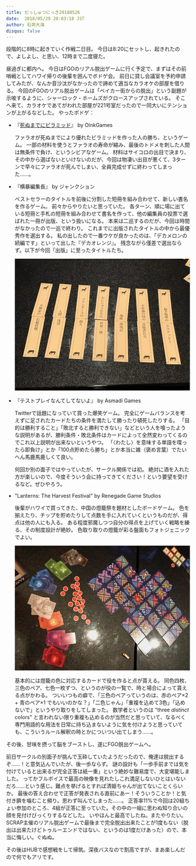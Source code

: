 ```yaml
---
title: だっしゅつにっき20180526
date:  2018/05/29 20:03:18 JST
author: 石井大海
disqus: false
---
```


段階的に8時に起きていく作戦二日目。
今日は8:20にセットし、起きれたので、よしよし、と思い、12時まで二度寝た。

昼過ぎに都内へ。
今日はFGOのリアル脱出ゲームに行く予定で、まずはその前哨戦としてハワイ帰りの後輩を囲んでボドゲ会。
前日に貸し会議室を予約申請してみたが、なんか音沙汰がなかったので諦めて適当なカラオケの部屋を借りる。
今回のFGOのリアル脱出ゲームは「ベイカー街からの脱出」という副題が示唆するように、シャーロック・ホームズがクロースアップされている。
そこへ来て、カラオケであてがわれた部屋が221号室だったので一同大いにテンションが上がるなどした。
やったボドゲ：

* 『[死ぬまでにピラミッド][pyramid]』 by OinkGames

  [](asin:B01MYZZAYH)

  ファラオが死ぬまでにより優れたピラミッドを作った人の勝ち、というゲーム。
  一部の材料を使うとファラオの寿命が縮み、最後のトドメを刺した人間は無条件で負け、というシビアなゲーム。
  材料はサイコロの出目で決まり、その中から選ばないといけないのだが、今回は物凄い出目が悪くて、3ターンで早々にファラオが死んでしまい、全員完成せずに終わってしまった……。

* 『横暴編集長』 by ジャンクション

  [](asin:B071X86V57)

  ベストセラーのタイトルを前後に分割した短冊を組み合わせて、新しい書名を作るゲーム。
  前々からやりたいと思っていた。
  各ターン、順に場に出ている短冊と手札の短冊を組み合わせて書名を作って、他の編集員の投票で選ばれた一冊が出版、という扱いになる。
  本来は二巡するのだが、今回は時間がなかったので一巡で終わり。
  これまでに出版されたタイトルの中から最優秀作を選出する。
  私の出したので一番ウケが良かったのは、「デカメロンの続編です」といって出した『デカオレンジ』。
  残念ながら僅差で選出ならず。以下が今回「出版」に至ったタイトルたち。

  <img src="./20180526-imgs/oubou.jpg" class="img-fluid img-thumbnail rounded mx-auto d-block">

* 『テストプレイなんてしてないよ』 by Asmadi Games

  [](asin:B0761STXV6)

  Twitterで話題になっていて買った爆笑ゲーム。
  完全にゲームバランスを考えずに足されたカードたちの条件を満たして勝ったり頓死したりする。
  「目的は勝利すること」「敗北すると勝利できない」などという人を喰ったような説明があるが、勝利条件・敗北条件はカードによって全然変わってくるのでこれ以上説明が出来ないというやつ。
  「〈わたし〉を意味する単語を喋ったら即負け」とか「100点貯めたら勝ち」とか本当に雑（褒め言葉）でたいへん馬鹿馬鹿しくて良い。

  何回か別の面子ではやっていたが、サークル関係では初。
  絶対に酒を入れた方が楽しいので、今度そういう会に持ってきてください！という要望を受けるなど。ぜひやろう。

* "Lanterns: The Harvest Festival" by Renegade Game Studios

  [](asin:B00UG238LK)

  後輩がハワイで買ってきた、中国の燈籠祭を題材としたボードゲーム。
  色を揃えたり、チップを貯めたりして点数を手に入れていくというものだが、得点は他の人にも入る。
  ある程度邪魔しつつ自分の得点を上げていく戦略を練る、その制度設計が絶妙。
  色取り取りの燈籠が彩る盤面もフォトジェニックでよい。

  <img src="./20180526-imgs/lanterns.jpg" class="img-fluid img-thumbnail rounded mx-auto d-block">

  基本的には燈籠の色に対応するカードで役を作ると点が貰える。
  同色四枚、三色のペア、七色一枚ずつ、というのが役の一覧で、時と場合によって貰える点がかわる。
  ついいつもの癖で、「三色のペアっていうのは、赤のペア×2 + 青のペア×1 でもいいのかな？」「二色じゃん」「重複を込めて3色」「込めないで」というやり取りをしてしまった。
  数学者というのは "three *distinct* colors" と言われない限り重複も込めるのが当然だと思っていて、なるべく専門用語的な用法を日常に持ち込まないように気を付けようと思っていても、こういうルール解釈の時とかについつい出てしまう……。

その後、甘味を摂って脳をブーストし、遂にFGO脱出ゲームへ。

[](http://realdgame.jp/fgo2018/)

前日サークルの別面子が挑んで玉砕していたようだったので、俺達は脱出するぞ……！と意気込んでいたが、後一歩ならず。
謎の設計も「一歩手前までは気を付けていると出来るが完全正答は紙一重」という絶妙な難易度で、大変堪能しました。
ってかフルボイスで最高の映像を見れたしこれ満足しないひとはいないだろ……という感じ。難点を挙げるとすれば清姫ちゃんが出てないことくらいか。
最後の答え合わせで正答が発表される直前にあー！そういうことか！と気付き臍を噛むこと頻り。思わず叫んでしまった……。
正答率11%で今回は20組ちょい参加のところ、4組が正答に至っていた。その中の一組に思わぬ知り合いの顔を見付けびっくりするなどした。
いやほんと最高でしたね。またやりたい。
SCRAP主催のリアル脱出ゲームで最後まで完全脱出出来たことが1度もない（脱出は出来たけどトゥルーエンドではない、というのは1度だけあった）ので、本当に悔しい。ぐぬぬ。

その後はHUBで感想戦をして帰筑。深夜バスなので割高ですが、まあ楽しんだので何でもアリです。

[pyramid]: https://oinkgms.com/jp/pyramid



